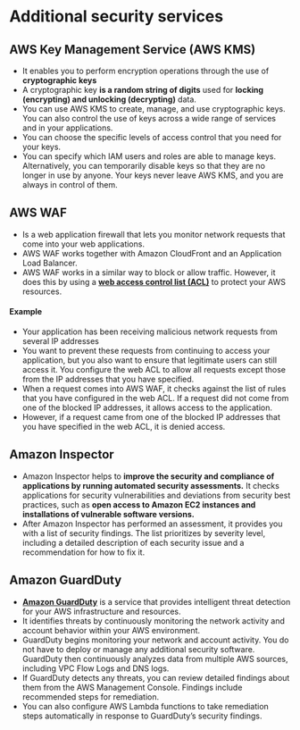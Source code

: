 # Additional security services

## AWS Key Management Service (AWS KMS)
- It enables you to perform encryption operations through the use of **cryptographic keys**
-  A cryptographic key **is a random string of digits** used for **locking (encrypting) and unlocking (decrypting)** data.
-  You can use AWS KMS to create, manage, and use cryptographic keys. You can also control the use of keys across a wide range of services and in your applications.
-  You can choose the specific levels of access control that you need for your keys.
-  You can specify which IAM users and roles are able to manage keys. Alternatively, you can temporarily disable keys so that they are no longer in use by anyone. Your keys never leave AWS KMS, and you are always in control of them.

## AWS WAF
- Is a web application firewall that lets you monitor network requests that come into your web applications.
- AWS WAF works together with Amazon CloudFront and an Application Load Balancer.
-  AWS WAF works in a similar way to block or allow traffic. However, it does this by using a [**web access control list (ACL)**](https://docs.aws.amazon.com/waf/latest/developerguide/web-acl.html) to protect your AWS resources.

#### Example 
- Your application has been receiving malicious network requests from several IP addresses
- You want to prevent these requests from continuing to access your application, but you also want to ensure that legitimate users can still access it. You configure the web ACL to allow all requests except those from the IP addresses that you have specified.
- When a request comes into AWS WAF, it checks against the list of rules that you have configured in the web ACL. If a request did not come from one of the blocked IP addresses, it allows access to the application.
-  However, if a request came from one of the blocked IP addresses that you have specified in the web ACL, it is denied access.

## Amazon Inspector
- Amazon Inspector helps to **improve the security and compliance of applications by running automated security assessments.** It checks applications for security vulnerabilities and deviations from security best practices, such as **open access to Amazon EC2 instances and installations of vulnerable software versions.**
- After Amazon Inspector has performed an assessment, it provides you with a list of security findings. The list prioritizes by severity level, including a detailed description of each security issue and a recommendation for how to fix it.

## Amazon GuardDuty
- [**Amazon GuardDuty**](https://aws.amazon.com/guardduty) is a service that provides intelligent threat detection for your AWS infrastructure and resources.
- It identifies threats by continuously monitoring the network activity and account behavior within your AWS environment.
- GuardDuty begins monitoring your network and account activity. You do not have to deploy or manage any additional security software. GuardDuty then continuously analyzes data from multiple AWS sources, including VPC Flow Logs and DNS logs.
- If GuardDuty detects any threats, you can review detailed findings about them from the AWS Management Console. Findings include recommended steps for remediation.
- You can also configure AWS Lambda functions to take remediation steps automatically in response to GuardDuty’s security findings.